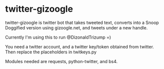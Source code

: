 # twitter-gizoogle
twitter-gizoogle is twitter bot that takes tweeted text, converts into a Snoop Doggified version using gizoogle.net, and tweets under a new handle.

Currently I'm using this to run @DizonaldTrizump =)

You need a twitter account, and a twitter key/token obtained from twitter. Then replace the placeholders in twitkeys.py

Modules needed are requests, python-twitter, and bs4.
